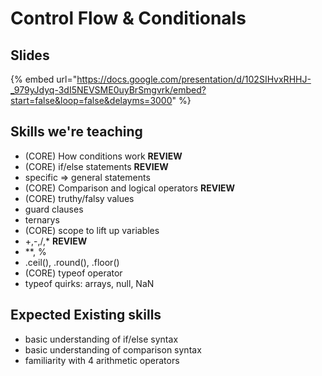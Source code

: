 # Control Flow & Conditionals

## Slides

{% embed url="https://docs.google.com/presentation/d/102SIHvxRHHJ-_979yJdyq-3dI5NEVSME0uyBrSmgvrk/embed?start=false&loop=false&delayms=3000" %}


## Skills we're teaching
- (CORE) How conditions work **REVIEW**
- (CORE) if/else statements **REVIEW**
- specific => general statements
- (CORE) Comparison and logical operators **REVIEW**
- (CORE) truthy/falsy values
- guard clauses
- ternarys
- (CORE) scope to lift up variables
- +,-,/,* **REVIEW**
- **, %
- .ceil(), .round(), .floor()
- (CORE) typeof operator
- typeof quirks: arrays, null, NaN

## Expected Existing skills
- basic understanding of if/else syntax
- basic understanding of comparison syntax
- familiarity with 4 arithmetic operators